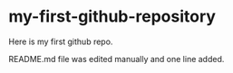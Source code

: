 # my-first-github-repository
Here is my first github repo.

README.md file was edited manually and one line added.
